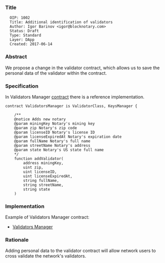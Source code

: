 ### Title

      OIP: 1002
      Title: Additional identification of validators
      Author: Igor Barinov <igor@blocknotary.com>
      Status: Draft
      Type: Standard
      Layer: DApp
      Created: 2017-06-14

### Abstract

We propose a change in the validator contract, which allows us to save the personal data of the validator within the contract.

### Specification

In Validators Manager [contract](https://github.com/oraclesorg/OIPs/blob/master/OIPs/OIP-1002.md) there is a reference implementation.

```
contract ValidatorsManager is ValidatorClass, KeysManager {
    
    /**
    @notice Adds new notary
    @param miningKey Notary's mining key
    @param zip Notary's zip code
    @param licenseID Notary's license ID
    @param licenseExpiredAt Notary's expiration date
    @param fullName Notary's full name
    @param streetName Notary's address
    @param state Notary's US state full name
    */
    function addValidator(
        address miningKey,
        uint zip,
        uint licenseID,
        uint licenseExpiredAt,
        string fullName,
        string streetName,
        string state
    )
``` 


### Implementation

Example of Validators Manager contract:
* [Validators Manager](https://github.com/oraclesorg/oracles-contract/blob/master/src/ValidatorsManager.sol) 

### Rationale

Adding personal data to the validator contract will allow network users to cross validate the network's validators.
